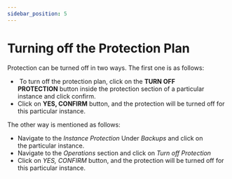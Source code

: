 ```yaml
---
sidebar_position: 5
---
```

# Turning off the Protection Plan

Protection can be turned off in two ways. The first one is as follows:

-  To turn off the protection plan, click on the **TURN OFF PROTECTION** button inside the protection section of a particular instance and click confirm.
- Click on **YES, CONFIRM** button, and the protection will be turned off for this particular instance.

The other way is mentioned as follows:

- Navigate to the _Instance Protection_ Under _Backups_ and click on the particular instance.
- Navigate to the _Operations_ section and click on _Turn off_ _Protection_
- Click on _YES, CONFIRM_ button, and the protection will be turned off for this particular instance.

